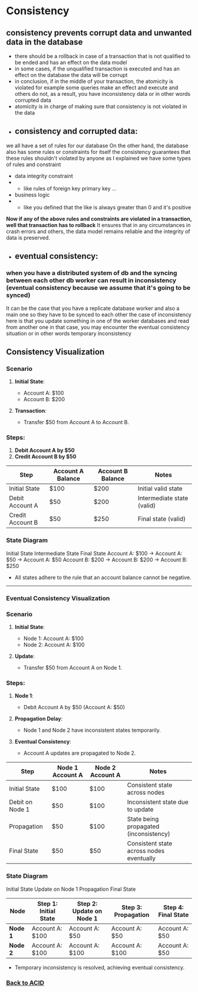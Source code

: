 # Consistency
## consistency prevents corrupt data and unwanted data in the database
- there should be a rollback in case of a transaction that is not qualified to be ended and has an effect on the data model  
- in some cases, if the unqualified transaction is executed and has an effect on the database the data will be corrupt
- in conclusion, if in the middle of your transaction, the atomicity is violated for example some queries make an effect and execute and others do not, as a result, you have inconsistency data or in other words corrupted data
- atomicity is in charge of making sure that consistency is not violated in the data
- ## consistency and corrupted data:
we all have a set of rules for our database
On the other hand, the database also has some rules or constraints for itself
the consistency guarantees that these rules shouldn't violated by anyone
as I explained we have some types of rules and constraint
- data integrity constraint 
- - like rules of foreign key primary key ...
- business logic
- - like you defined that the like is always greater than 0 and it's positive

**Now if any of the above rules and constraints are violated in a transaction, well that transaction has to rollback**
It ensures that in any circumstances in crash errors and others, the data model remains reliable and the integrity of data is preserved.
- ## eventual consistency:
### when you have a distributed system of db and the syncing between each other db worker can result in inconsistency (eventual consistency because we assume that it's going to be synced)  
It can be the case that you have a replicate database worker and also a main one 
so they have to be synced to each other 
the case of inconsistency here is that you update something in one of the worker databases and read from another one 
in that case, you may encounter the eventual consistency situation or in other words temporary inconsistency

## Consistency Visualization

### Scenario

1. **Initial State**:
    - Account A: $100
    - Account B: $200

2. **Transaction**:
    - Transfer $50 from Account A to Account B.

### Steps:
1. **Debit Account A by $50**
2. **Credit Account B by $50**

| Step              | Account A Balance | Account B Balance | Notes                         |
|-------------------|-------------------|-------------------|-------------------------------|
| Initial State     | $100              | $200              | Initial valid state           |
| Debit Account A   | $50               | $200              | Intermediate state (valid)    |
| Credit Account B  | $50               | $250              | Final state (valid)           |

### State Diagram

Initial State Intermediate State Final State Account A: $100 -> Account A: $50 -> Account A: $50 Account B: $200 -> Account B: $200 -> Account B: $250


- All states adhere to the rule that an account balance cannot be negative.

---

### Eventual Consistency Visualization

### Scenario

1. **Initial State**:
    - Node 1: Account A: $100
    - Node 2: Account A: $100

2. **Update**:
    - Transfer $50 from Account A on Node 1.

### Steps:
1. **Node 1**:
    - Debit Account A by $50 (Account A: $50)

2. **Propagation Delay**:
    - Node 1 and Node 2 have inconsistent states temporarily.

3. **Eventual Consistency**:
    - Account A updates are propagated to Node 2.

| Step                  | Node 1 Account A | Node 2 Account A | Notes                                    |
|-----------------------|------------------|------------------|------------------------------------------|
| Initial State         | $100             | $100             | Consistent state across nodes            |
| Debit on Node 1       | $50              | $100             | Inconsistent state due to update         |
| Propagation           | $50              | $100             | State being propagated (inconsistency)   |
| Final State           | $50              | $50              | Consistent state across nodes eventually |

### State Diagram

Initial State Update on Node 1 Propagation Final State 

| Node                | Step 1: Initial State    | Step 2: Update on Node 1  | Step 3: Propagation        | Step 4: Final State        |
|---------------------|--------------------------|---------------------------|----------------------------|----------------------------|
| **Node 1**          | Account A: $100          | Account A: $50            | Account A: $50             | Account A: $50             |
| **Node 2**          | Account A: $100          | Account A: $100           | Account A: $100            | Account A: $50             |

- Temporary inconsistency is resolved, achieving eventual consistency.


### [Back to ACID](https://github.com/imaarov/DBA.md/tree/main/src/acid)
